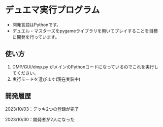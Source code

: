 # デュエマ実行プログラム

- 開発言語はPythonです。
- デュエル・マスターズをpygameライブラリを用いてプレイすることを目標に開発を行っています。

## 使い方

1. DMP/GUI/dmp.py がメインのPythonコードになっているのでこれを実行してください。
2. 実行モードを選びます(現在実装中)

## 開発履歴

2023/10/03：デッキ2つの登録が完了

2023/10/30：開発者が2人になった
